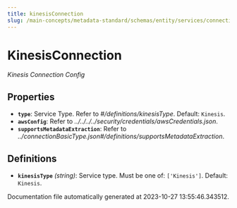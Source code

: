 ```yaml
---
title: kinesisConnection
slug: /main-concepts/metadata-standard/schemas/entity/services/connections/messaging/kinesisconnection
---
```


# KinesisConnection

*Kinesis Connection Config*

## Properties

- **`type`**: Service Type. Refer to *#/definitions/kinesisType*. Default: `Kinesis`.
- **`awsConfig`**: Refer to *../../../../security/credentials/awsCredentials.json*.
- **`supportsMetadataExtraction`**: Refer to *../connectionBasicType.json#/definitions/supportsMetadataExtraction*.
## Definitions

- **`kinesisType`** *(string)*: Service type. Must be one of: `['Kinesis']`. Default: `Kinesis`.


Documentation file automatically generated at 2023-10-27 13:55:46.343512.
